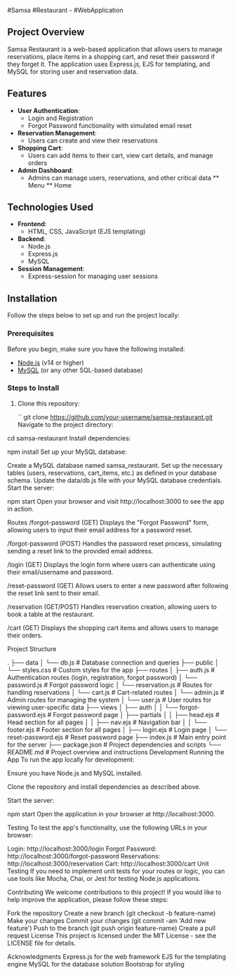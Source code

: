 #Samsa #Restaurant - #WebApplication

## Project Overview

Samsa Restaurant is a web-based application that allows users to manage reservations, place items in a shopping cart, and reset their password if they forget it. The application uses Express.js, EJS for templating, and MySQL for storing user and reservation data.

## Features

- **User Authentication**: 
  - Login and Registration
  - Forgot Password functionality with simulated email reset
- **Reservation Management**:
  - Users can create and view their reservations
- **Shopping Cart**: 
  - Users can add items to their cart, view cart details, and manage orders
- **Admin Dashboard**:
  - Admins can manage users, reservations, and other critical data
  ** Menu
  ** Home

## Technologies Used

- **Frontend**: 
  - HTML, CSS, JavaScript (EJS templating)
- **Backend**:
  - Node.js
  - Express.js
  - MySQL
- **Session Management**: 
  - Express-session for managing user sessions

## Installation

Follow the steps below to set up and run the project locally:

### Prerequisites

Before you begin, make sure you have the following installed:

- [Node.js](https://nodejs.org/en/) (v14 or higher)
- [MySQL](https://www.mysql.com/) (or any other SQL-based database)

### Steps to Install

1. Clone this repository:

   ``
   git clone https://github.com/your-username/samsa-restaurant.git
Navigate to the project directory:


cd samsa-restaurant
Install dependencies:


npm install
Set up your MySQL database:

Create a MySQL database named samsa_restaurant.
Set up the necessary tables (users, reservations, cart_items, etc.) as defined in your database schema.
Update the data/db.js file with your MySQL database credentials.
Start the server:


npm start
Open your browser and visit http://localhost:3000 to see the app in action.

Routes
/forgot-password (GET)
Displays the "Forgot Password" form, allowing users to input their email address for a password reset.

/forgot-password (POST)
Handles the password reset process, simulating sending a reset link to the provided email address.

/login (GET)
Displays the login form where users can authenticate using their email/username and password.

/reset-password (GET)
Allows users to enter a new password after following the reset link sent to their email.

/reservation (GET/POST)
Handles reservation creation, allowing users to book a table at the restaurant.

/cart (GET)
Displays the shopping cart items and allows users to manage their orders.

Project Structure

.
├── data
│   └── db.js                  # Database connection and queries
├── public
│   └── styles.css             # Custom styles for the app
├── routes
│   ├── auth.js                # Authentication routes (login, registration, forgot password)
│   └── password.js            # Forgot password logic
│   └── reservation.js         # Routes for handling reservations
│   └── cart.js                # Cart-related routes
│   └── admin.js               # Admin routes for managing the system
│   └── user.js                # User routes for viewing user-specific data
├── views
│   ├── auth
│   │   └── forgot-password.ejs   # Forgot password page
│   ├── partials
│   │   ├── head.ejs              # Head section for all pages
│   │   ├── nav.ejs               # Navigation bar
│   │   └── footer.ejs            # Footer section for all pages
│   ├── login.ejs                 # Login page
│   └── reset-password.ejs        # Reset password page
├── index.js                    # Main entry point for the server
├── package.json                 # Project dependencies and scripts
└── README.md                    # Project overview and instructions
Development
Running the App
To run the app locally for development:

Ensure you have Node.js and MySQL installed.

Clone the repository and install dependencies as described above.

Start the server:


npm start
Open the application in your browser at http://localhost:3000.

Testing
To test the app's functionality, use the following URLs in your browser:

Login: http://localhost:3000/login
Forgot Password: http://localhost:3000/forgot-password
Reservations: http://localhost:3000/reservation
Cart: http://localhost:3000/cart
Unit Testing
If you need to implement unit tests for your routes or logic, you can use tools like Mocha, Chai, or Jest for testing Node.js applications.

Contributing
We welcome contributions to this project! If you would like to help improve the application, please follow these steps:

Fork the repository
Create a new branch (git checkout -b feature-name)
Make your changes
Commit your changes (git commit -am 'Add new feature')
Push to the branch (git push origin feature-name)
Create a pull request
License
This project is licensed under the MIT License - see the LICENSE file for details.

Acknowledgments
Express.js for the web framework
EJS for the templating engine
MySQL for the database solution
Bootstrap for styling

